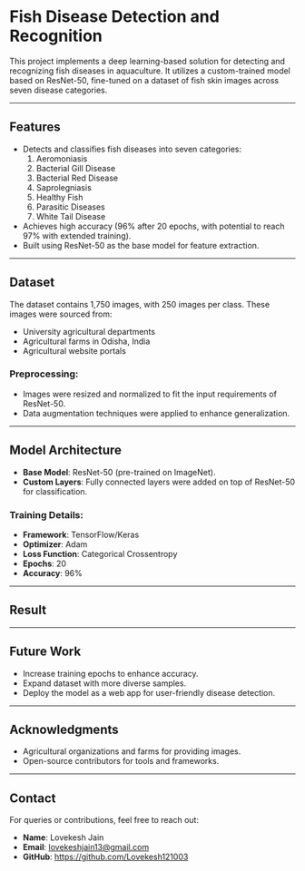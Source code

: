 # Fish Disease Detection and Recognition

This project implements a deep learning-based solution for detecting and recognizing fish diseases in aquaculture. It utilizes a custom-trained model based on ResNet-50, fine-tuned on a dataset of fish skin images across seven disease categories.

---

## Features
- Detects and classifies fish diseases into seven categories:
  1. Aeromoniasis
  2. Bacterial Gill Disease
  3. Bacterial Red Disease
  4. Saprolegniasis
  5. Healthy Fish
  6. Parasitic Diseases
  7. White Tail Disease
- Achieves high accuracy (96% after 20 epochs, with potential to reach 97% with extended training).
- Built using ResNet-50 as the base model for feature extraction.

---

## Dataset
The dataset contains 1,750 images, with 250 images per class. These images were sourced from:
- University agricultural departments
- Agricultural farms in Odisha, India
- Agricultural website portals

### Preprocessing:
- Images were resized and normalized to fit the input requirements of ResNet-50.
- Data augmentation techniques were applied to enhance generalization.

---

## Model Architecture
- **Base Model**: ResNet-50 (pre-trained on ImageNet).
- **Custom Layers**: Fully connected layers were added on top of ResNet-50 for classification.

### Training Details:
- **Framework**: TensorFlow/Keras
- **Optimizer**: Adam
- **Loss Function**: Categorical Crossentropy
- **Epochs**: 20
- **Accuracy**: 96%
---
## Result

---
## Future Work
- Increase training epochs to enhance accuracy.
- Expand dataset with more diverse samples.
- Deploy the model as a web app for user-friendly disease detection.

---

## Acknowledgments
- Agricultural organizations and farms for providing images.
- Open-source contributors for tools and frameworks.

---

## Contact
For queries or contributions, feel free to reach out:
- **Name**: Lovekesh Jain
- **Email**: lovekeshjain13@gmail.com
- **GitHub**: https://github.com/Lovekesh121003

